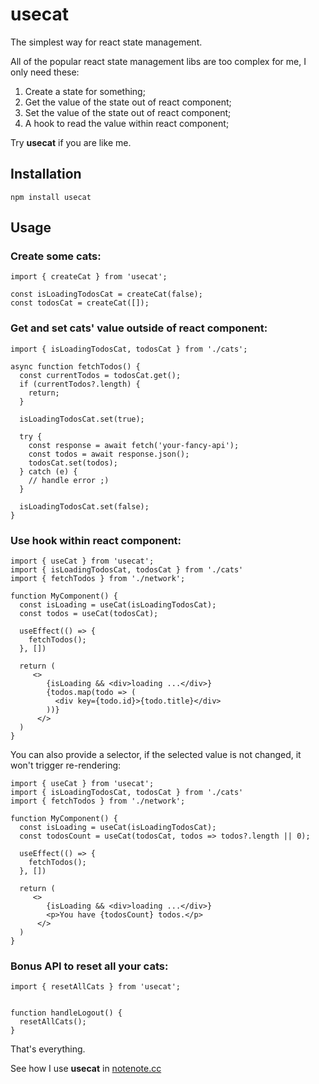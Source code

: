 # usecat

The simplest way for react state management.

All of the popular react state management libs are too complex for me, I only need these:

1. Create a state for something;
2. Get the value of the state out of react component;
3. Set the value of the state out of react component;
4. A hook to read the value within react component;

Try **usecat** if you are like me.

## Installation

```
npm install usecat
```

## Usage

### Create some cats:

```
import { createCat } from 'usecat';

const isLoadingTodosCat = createCat(false);
const todosCat = createCat([]);
```

### Get and set cats' value outside of react component:

```
import { isLoadingTodosCat, todosCat } from './cats';

async function fetchTodos() {
  const currentTodos = todosCat.get();
  if (currentTodos?.length) {
    return;
  }

  isLoadingTodosCat.set(true);

  try {
    const response = await fetch('your-fancy-api');
    const todos = await response.json();
    todosCat.set(todos);
  } catch (e) {
    // handle error ;)
  }

  isLoadingTodosCat.set(false);
}
```

### Use hook within react component:

```
import { useCat } from 'usecat';
import { isLoadingTodosCat, todosCat } from './cats'
import { fetchTodos } from './network';

function MyComponent() {
  const isLoading = useCat(isLoadingTodosCat);
  const todos = useCat(todosCat);

  useEffect(() => {
    fetchTodos();
  }, [])

  return (
     <>
        {isLoading && <div>loading ...</div>}
        {todos.map(todo => (
          <div key={todo.id}>{todo.title}</div>
        ))}
      </>
  )
}
```

You can also provide a selector, if the selected value is not changed, it won't trigger re-rendering:

```
import { useCat } from 'usecat';
import { isLoadingTodosCat, todosCat } from './cats'
import { fetchTodos } from './network';

function MyComponent() {
  const isLoading = useCat(isLoadingTodosCat);
  const todosCount = useCat(todosCat, todos => todos?.length || 0);

  useEffect(() => {
    fetchTodos();
  }, [])

  return (
     <>
        {isLoading && <div>loading ...</div>}
        <p>You have {todosCount} todos.</p>
      </>
  )
}
```

### Bonus API to reset all your cats:

```
import { resetAllCats } from 'usecat';


function handleLogout() {
  resetAllCats();
}
```

That's everything.

See how I use **usecat** in [notenote.cc](https://github.com/penghuili/notenotecc)
